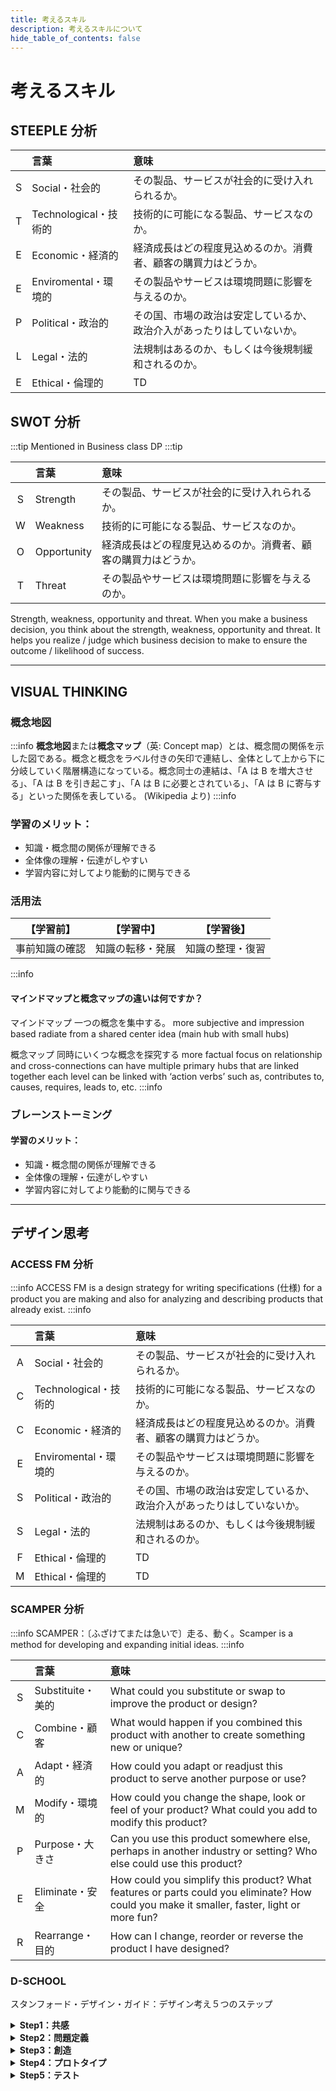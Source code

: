 ```yaml
---
title: 考えるスキル
description: 考えるスキルについて
hide_table_of_contents: false
---
```


# 考えるスキル

## STEEPLE 分析

|     | 言葉                  | 意味                                                                   |
| :-: | :-------------------- | :--------------------------------------------------------------------- |
|  S  | Social・社会的        | その製品、サービスが社会的に受け入れられるか。                         |
|  T  | Technological・技術的 | 技術的に可能になる製品、サービスなのか。                               |
|  E  | Economic・経済的      | 経済成長はどの程度見込めるのか。消費者、顧客の購買力はどうか。         |
|  E  | Enviromental・環境的  | その製品やサービスは環境問題に影響を与えるのか。                       |
|  P  | Political・政治的 ​   | その国、市場の政治は安定しているか、政治介入があったりはしていないか。 |
|  L  | Legal・法的           | 法規制はあるのか、もしくは今後規制緩和されるのか。                     |
|  E  | Ethical・倫理的       | TD                                                                     |

## SWOT 分析

:::tip
Mentioned in Business class DP
:::tip

|     | 言葉        | 意味                                                           |
| :-: | :---------- | :------------------------------------------------------------- |
|  S  | Strength    | その製品、サービスが社会的に受け入れられるか。                 |
|  W  | Weakness    | 技術的に可能になる製品、サービスなのか。                       |
|  O  | Opportunity | 経済成長はどの程度見込めるのか。消費者、顧客の購買力はどうか。 |
|  T  | Threat      | その製品やサービスは環境問題に影響を与えるのか。               |

Strength, weakness, opportunity and threat. When you make a business decision, you think about the strength, weakness, opportunity and threat. It helps you realize / judge which business decision to make to ensure the outcome / likelihood of success.

<!-- ---

## ソクラテス式問答法

---

## Graphic Organizer -->

---

## VISUAL THINKING

### 概念地図

:::info
**概念地図**または**概念マップ**（英: Concept map）とは、概念間の関係を示した図である。概念と概念をラベル付きの矢印で連結し、全体として上から下に分岐していく階層構造になっている。概念同士の連結は、「A は B を増大させる」、「A は B を引き起こす」、「A は B に必要とされている」、「A は B に寄与する」といった関係を表している。 (Wikipedia より)
:::info

### 学習のメリット：

- 知識・概念間の関係が理解できる
- 全体像の理解・伝達がしやすい
- 学習内容に対してより能動的に関与できる

### 活用法

|   【学習前】   |    【学習中】    |    【学習後】    |
| :------------: | :--------------: | :--------------: |
| 事前知識の確認 | 知識の転移・発展 | 知識の整理・復習 |

:::info

#### マインドマップと概念マップの違いは何ですか？

マインドマップ
一つの概念を集中する。
​more subjective and impression based
​radiate from a shared center idea (main hub with small hubs)

概念マップ
同時にいくつな概念を探究する
more factual
​focus on relationship and cross-connections
can have multiple primary hubs that are linked together
each level can be linked with ‘action verbs’ such as, contributes to, causes, requires, leads to, etc.
:::info

### ブレーンストーミング

#### 学習のメリット：

- 知識・概念間の関係が理解できる
- 全体像の理解・伝達がしやすい
- 学習内容に対してより能動的に関与できる

---

## デザイン思考

### ACCESS FM 分析

:::info
ACCESS FM is a design strategy for writing specifications (仕様) for a product you are making and also for analyzing and describing products that already exist.
:::info

|     | 言葉                  | 意味                                                                   |
| :-: | :-------------------- | :--------------------------------------------------------------------- |
|  A  | Social・社会的        | その製品、サービスが社会的に受け入れられるか。                         |
|  C  | Technological・技術的 | 技術的に可能になる製品、サービスなのか。                               |
|  C  | Economic・経済的      | 経済成長はどの程度見込めるのか。消費者、顧客の購買力はどうか。         |
|  E  | Enviromental・環境的  | その製品やサービスは環境問題に影響を与えるのか。                       |
|  S  | Political・政治的 ​   | その国、市場の政治は安定しているか、政治介入があったりはしていないか。 |
|  S  | Legal・法的           | 法規制はあるのか、もしくは今後規制緩和されるのか。                     |
|  F  | Ethical・倫理的       | TD                                                                     |
|  M  | Ethical・倫理的       | TD                                                                     |

### SCAMPER 分析

:::info
SCAMPER：〔ふざけてまたは急いで〕走る、動く。Scamper is a method for developing and expanding initial ideas.
:::info

|     | 言葉              | 意味                                                                                                                                       |
| :-: | :---------------- | :----------------------------------------------------------------------------------------------------------------------------------------- |
|  S  | Substituite・美的 | What could you substitute or swap to improve the product or design?                                                                        |
|  C  | Combine・顧客     | What would happen if you combined this product with another to create something new or unique?                                             |
|  A  | Adapt・経済的     | How could you adapt or readjust this product to serve another purpose or use?                                                              |
|  M  | Modify・環境的    | How could you change the shape, look or feel of your product? What could you add to modify this product?                                   |
|  P  | Purpose・大きさ ​ | Can you use this product somewhere else, perhaps in another industry or setting? Who else could use this product?                          |
|  E  | Eliminate・安全   | How could you simplify this product? What features or parts could you eliminate? How could you make it smaller, faster, light or more fun? |
|  R  | Rearrange・目的   | How can I change, reorder or reverse the product I have designed?                                                                          |

### D-SCHOOL

スタンフォード・デザイン・ガイド：デザイン考え５つのステップ

<details>
  <summary><strong>Step1：共感</strong></summary>
  <p>
    意味あるイノベーションを起こすには、ユーザーを理解し、彼らの生活に関心を持つ必要がある
    <br/>
    <br/>
    共感段階は人間中心を原則としたデザイン思考の過程において、核となる重要な段階です。共感とは、デザイン課題の文脈において人々を理解する作業を意味します。人々がどのように・なぜ行動するか、身体的・感情的なニーズは何か、世界をどのように考えているか、彼らにとって有意義なものとは何か…共感は人々を理解するための努力と言えます。
  </p>
</details>
<details>
  <summary><strong>Step2：問題定義</strong></summary>
  <p>
    正しい問題設定こそが、正しい解決策を生み出す唯一の方法
    <br/>
    <br/>
    デザイン思考における問題定義は、デザイン領域に一貫性をもたらし、焦点の絞り込みをおこなうこ とを意味します。ユーザーや周囲の環境から学んだことをベースにして取り組んでいる課題を定義する ことは、デザイン思考家にとってのチャンスであると同時に責務であると言えます。テーマに関して即 時のエキスパートとなってユーザーへの貴重な共感を得た後、あなたが集めた多方面に渡る情報に意味 づけを行うのがこの段階です。
    <br/>
    <br/>
    問題定義段階のゴールは、意味があり行動を起こせる問題定義文をつくることです。これはいわゆる 「Point of View(着眼点)」と我々が呼ぶものです。これは、特定のユーザーのインサイトやニーズ、も しくは架空のキャラクターへのフォーカスを導く内容でなければなりません。インサイトは、ただ待っ ていれば都合よくこちらへやってくるようなものではありません。関係性やパターンを発見するための 情報を統合するプロセスから現れると言えます。つまり、問題定義段階は意味づけするプロセスなのです。
  </p>
</details>
<details>
  <summary><strong>Step3：創造</strong></summary>
  <p>
    正しいアイデアを見つけるためではなく、可能性を最大限に広げるために行う
    <br/>
    <br/>
    創造は、アイデア創出に焦点を置いたデザインプロセスの１段階です。それは精神的にコンセプトや成果を「押し広げる」ことを意味します。創造行為によってプロトタイプをつくるための燃料と材料を手にし、ユーザーに対して革新的な解決策を提供できるようになります。
  </p>
</details>
<details>
  <summary><strong>Step4：プロトタイプ</strong></summary>
  <p>
    考えるために作り、学ぶために試す
    <br/>
    <br/>
    最終的な解決策に近づく質問に答えるために、繰り返し加工品を生成する段階です。プロジェクトの初期段階では「ユーザーは、普通とは違う方法で料理するのを楽しむだろうか？」といったように、質問内容は広いかもしれません。これらの初期段階は、素早く安く（数分と数百円で）つくれる低品質のプロトタイプを生み出すべきです。そして、それがユーザーと仕事仲間から有益なフィードバックを引き出します。プロジェクトの後半段階では、プロトタイプと質問はもう少し絞られているはずです。 例えば、ユーザーが音声や視覚的な命令で料理をするのを楽しむかどうかを明らかにするためにプロトタイプをつくります。
    <br/>
    <br/>
    プロトタイプは、ユーザーが対話できるものであれば何でも構いません。例えば、壁に貼ったポスト・イット、あなたが組み立てた機械装置、ロールプレイング活動、またはストーリーボードなどです。理想は、ユーザーが何かを経験できるものに意識を集中させることです。ストーリーボードを元にしてシナリオを進めることも良いのですが、あなたが作成した物理的環境を通じてロールプレイすることにより、より豊かな感情と反応を得る事ができるでしょう。
  </p>
</details>
<details>
  <summary><strong>Step5：テスト</strong></summary>
  <p>
    テストは、自分の解決策とユーザーについて学ぶための機会
    <br/>
    <br/>
    テスト段階は、あなたが作ったプロトタイプに関してユーザーからのフィードバックをお願いし、デザインの対象となる人に対する共感を高めるための時間です。テストはユーザーを理解するまた一つの機会です。しかし、ステップ１の共感段階とは違い、問題設定がより明確に行われ、検証のためのプロトタイプができあがった状態です。２つともユーザーとの相互作用に焦点を当てる傾向がありますが、彼らユーザーが解決策を好きかどうか尋ねる「検証」作業をないがしろにしてはいけません。そうではなく「なぜ？」と引き続き探求し、あなたの潜在的解決策を意識するのと同様に、ユーザーと問題に関して一体何を学べるのかへ焦点を合わせ続けて下さい。
    <br/>
    <br/>
    ユーザーが生活している実際の環境の中で、テストできることが理想です。彼らにとって日常的な物を扱うことをユーザーに頼み、具体的な対象物を利用しましょう。よい経験のためにも、実際の状況を捉えられる環境でシナリオをつくるようにして下さい。 もしプロトタイプのテストを実際の状況で行えない場合は、ユーザーに役割かタスクを割り当てて、より現実的な状況の中でプロトタイプを試しましょう。大まかに言えば：プロトタイプをつくる際は、あたかも自分の行動は正しいと確信しているかのように取り組みます。しかし、テスト段階では自分が間違っていると考えながら、解決策を再定義・改善するための機会として取り組みます。
  </p>
</details>
